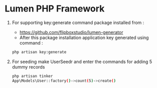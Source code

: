 # Lumen PHP Framework

1)  For supporting key:generate command package installed from :
    - https://github.com/flipboxstudio/lumen-generator
    - After this package installation application key generated using command :

    ```sh
    php artisan key:generate
    ```
2) For seeding make UserSeedr and enter the commands for adding 5 dummy records
     ```sh
    php artisan tinker
    App\Models\User::factory()->count(5)->create()
    ```

